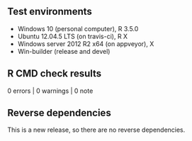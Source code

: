 ## Test environments

* Windows 10 (personal computer), R 3.5.0
* Ubuntu 12.04.5 LTS (on travis-ci), R X
* Windows server 2012 R2 x64 (on appveyor), X
* Win-builder (release and devel)

## R CMD check results

0 errors | 0 warnings | 0 note

## Reverse dependencies

This is a new release, so there are no reverse dependencies.
